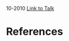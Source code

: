 

10-2010
[Link to Talk](https://www.churchofjesuschrist.org/study/general-conference/2010/10/sunday-afternoon-session?lang=eng)



# References
